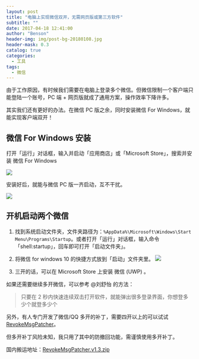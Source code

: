 ```yaml
---
layout: post
title: "电脑上实现微信双开，无需网页版或第三方软件"
subtitle: ""
date: 2017-04-18 12:41:00
author: "Benson"
header-img: img/post-bg-20180108.jpg
header-mask: 0.3
catalog: true
categories:
  - 工具
tags:
  - 微信
---
```


由于工作原因，有时候我们需要在电脑上登录多个微信。但微信限制一个客户端只能登陆一个账号，PC 端 + 网页版就成了通用方案，操作效率下降许多。

其实我们还有更好的办法。在微信 PC 版之余，同时安装微信 For Windows，就能实现客户端双开！

## 微信 For Windows 安装

打开「运行」对话框，输入并启动「应用商店」或「Microsoft Store」，搜索并安装 微信 For Windows

![](http://tc.seoipo.com/2022-05-06-04-21-30.png)

安装好后，就能与微信 PC 版一齐启动，互不干扰。

![](http://tc.seoipo.com/2022-05-06-04-21-40.png)

## 开机启动两个微信

1. 找到系统启动文件夹，文件夹路径为：`%AppData%\Microsoft\Windows\Start Menu\Programs\Startup`。或者打开「运行」对话框，输入命令「shell:startup」，回车即可打开「启动文件夹」。

2. 将微信 for windows 10 的快捷方式放到「启动」文件夹里。
   ![](http://tc.seoipo.com/2022-05-06-04-23-49.png)

3. 三开的话，可以在 Microsoft Store 上安装 微信 (UWP) 。

如果还需要继续多开微信，可以参考 @刘舒怡 的方法：

> 只要在 2 秒内快速连续双击打开软件，就能弹出很多登录界面，你想登多少个就登多少个

另外，有人专门开发了微信/QQ 多开的补丁，需要四开以上的可以试试 [RevokeMsgPatcher](https://github.com/huiyadanli/RevokeMsgPatcher)。

但多开补丁风险未知，我只用了其中的防撤回功能，需谨慎使用多开补丁。

国内搬运地址：[RevokeMsgPatcher.v1.3.zip](https://wwz.lanzouf.com/i7poa035996d)
